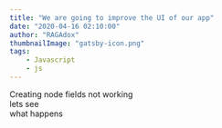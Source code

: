 ```yaml
---
title: "We are going to improve the UI of our app"
date: "2020-04-16 02:10:00"
author: "RAGAdox"
thumbnailImage: "gatsby-icon.png"
tags:
    - Javascript
    - js
---
```


Creating node fields not working   
lets see   
what happens
